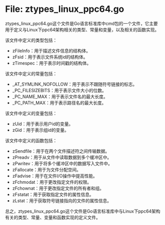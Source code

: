 # File: ztypes_linux_ppc64.go

ztypes_linux_ppc64.go这个文件是Go语言标准库中cmd包的一个文件，它主要用于定义与Linux下ppc64架构相关的类型、常量和变量，以及相关的函数实现。

该文件中定义的类型包括：

- zFileInfo：用于描述文件信息的结构体。
- zFsid：用于表示文件系统id的结构体。
- zTimespec：用于表示时间戳的结构体。

该文件中定义的常量包括：

- _AT_SYMLINK_NOFOLLOW：用于表示不跟随符号链接的标志。
- _PC_FILESIZEBITS：用于表示文件大小的位数。
- _PC_NAME_MAX：用于表示文件名的最大长度。
- _PC_PATH_MAX：用于表示路径名的最大长度。

该文件中定义的变量包括：

- zUid：用于表示用户id的变量。
- zGid：用于表示组id的变量。

该文件中定义的函数包括：

- zSendfile：用于在两个文件描述符之间传输数据。
- zPreadv：用于从文件中读取数据到多个缓冲区中。
- zPwritev：用于将多个缓冲区中的数据写入文件中。
- zFallocate：用于为文件分配空间。
- zFadvise：用于在文件I/O操作中提高性能。
- zFchmodat：用于更改指定文件的权限。
- zFchownat：用于更改指定文件的所有者和组。
- zFstatat：用于获取指定文件的属性信息。
- zLstat：用于获取符号链接指向的文件的属性信息。

总之，ztypes_linux_ppc64.go这个文件是Go语言标准库中与Linux下ppc64架构有关的类型、常量、变量和函数实现的定义文件。

